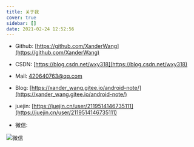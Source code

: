 ```yaml
---
title: 关于我
cover: true
sidebar: []
date: 2021-02-24 12:52:56
---
```


- Github: [https://github.com/XanderWang](https://github.com/XanderWang)

- CSDN: [https://blog.csdn.net/wxy318](https://blog.csdn.net/wxy318)

- Mail: <420640763@qq.com>

- Blog: [https://xander_wang.gitee.io/android-note/](https://xander_wang.gitee.io/android-note/)

- juejin: [https://juejin.cn/user/2119514146735111](https://juejin.cn/user/2119514146735111)

- 微信:

![微信](https://s3.ax1x.com/2021/01/30/yASVMD.jpg)
